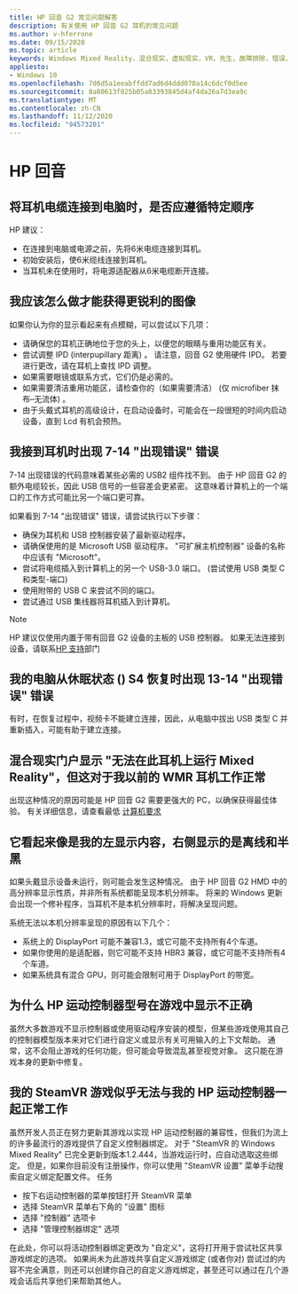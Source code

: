 ```yaml
---
title: HP 回音 G2 常见问题解答
description: 有关使用 HP 回音 G2 耳机的常见问题
ms.author: v-hferrone
ms.date: 09/15/2020
ms.topic: article
keywords: Windows Mixed Reality，混合现实，虚拟现实，VR，先生，故障排除，错误，帮助，支持，性能
appliesto:
- Windows 10
ms.openlocfilehash: 7d6d5a1eeabffdd7ad6d4ddd070a14c6dcf0d5ee
ms.sourcegitcommit: 8a80613f025b05a83393845d4af4da26a7d3ea9c
ms.translationtype: MT
ms.contentlocale: zh-CN
ms.lasthandoff: 11/12/2020
ms.locfileid: "94573201"
---
```

# <a name="hp-reverb-g2-frequently-asked-questions"></a>HP 回音

## <a name="is-there-a-specific-order-i-should-follow-to-connect-my-headset-cables-to-a-pc"></a>将耳机电缆连接到电脑时，是否应遵循特定顺序

HP 建议：

- 在连接到电脑或电源之前，先将6米电缆连接到耳机。
- 初始安装后，使6米缆线连接到耳机。
- 当耳机未在使用时，将电源适配器从6米电缆断开连接。

## <a name="what-should-i-do-to-get-a-crisper-image"></a>我应该怎么做才能获得更锐利的图像

如果你认为你的显示看起来有点模糊，可以尝试以下几项：

- 请确保您的耳机正确地位于您的头上，以便您的眼睛与重用功能区有关。
- 尝试调整 IPD (interpupillary 距离) 。 请注意，回音 G2 使用硬件 IPD。 若要进行更改，请在耳机上查找 IPD 调整。
- 如果需要眼镜或联系方式，它们仍是必需的。
- 如果需要清洁重用功能区，请检查你的（如果需要清洁） (仅 microfiber 抹布–无流体) 。
- 由于头戴式耳机的高级设计，在启动设备时，可能会在一段很短的时间内启动设备，直到 Lcd 有机会预热。

## <a name="i-am-getting-a-7-14-something-went-wrong-error-when-i-plug-in-my-headset"></a>我接到耳机时出现 7-14 "出现错误" 错误

7-14 出现错误的代码意味着某些必需的 USB2 组件找不到。  由于 HP 回音 G2 的额外电缆较长，因此 USB 信号的一些容差会更紧密。  这意味着计算机上的一个端口的工作方式可能比另一个端口更可靠。

如果看到 7-14 "出现错误" 错误，请尝试执行以下步骤：

- 确保为耳机和 USB 控制器安装了最新驱动程序。
- 请确保使用的是 Microsoft USB 驱动程序。 "可扩展主机控制器" 设备的名称中应该有 "Microsoft"。
- 尝试将电缆插入到计算机上的另一个 USB-3.0 端口。  (尝试使用 USB 类型 C 和类型-端口) 
- 使用附带的 USB C 来尝试不同的端口。
- 尝试通过 USB 集线器将耳机插入到计算机。

> [!NOTE]
> HP 建议仅使用内置于带有回音 G2 设备的主板的 USB 控制器。
> 如果无法连接到设备，请联系[HP 支持](https://support.hp.com/us-en)部门

## <a name="i-am-getting-a-13-14-something-went-wrong-error-when-my-pc-resumes-from-hibernate-s4"></a>我的电脑从休眠状态 () S4 恢复时出现 13-14 "出现错误" 错误

有时，在恢复过程中，视频卡不能建立连接，因此，从电脑中拔出 USB 类型 C 并重新插入，可能有助于建立连接。

## <a name="the-mixed-reality-portal-says-cant-run-mixed-reality-on-this-headset-but-this-worked-fine-with-my-previous-wmr-headset"></a>混合现实门户显示 "无法在此耳机上运行 Mixed Reality"，但这对于我以前的 WMR 耳机工作正常

出现这种情况的原因可能是 HP 回音 G2 需要更强大的 PC，以确保获得最佳体验。 有关详细信息，请查看最低 [计算机要求](windows-mixed-reality-minimum-pc-hardware-compatibility-guidelines.md)

## <a name="it-looks-like-my-left-display-is-stretched-and-the-right-display-is-off-centered-and-half-black"></a>它看起来像是我的左显示内容，右侧显示的是离线和半黑

如果头戴显示设备未运行，则可能会发生这种情况。 由于 HP 回音 G2 HMD 中的高分辨率显示性质，并非所有系统都能呈现本机分辨率。 将来的 Windows 更新会出现一个修补程序，当耳机不是本机分辨率时，将解决呈现问题。

系统无法以本机分辨率呈现的原因有以下几个：

- 系统上的 DisplayPort 可能不兼容1.3，或它可能不支持所有4个车道。
- 如果你使用的是适配器，则它可能不支持 HBR3 兼容，或它可能不支持所有4个车道。
- 如果系统具有混合 GPU，则可能会限制可用于 DisplayPort 的带宽。

## <a name="why-are-my-hp-motion-controller-models-not-showing-up-correctly-in-a-game"></a>为什么 HP 运动控制器型号在游戏中显示不正确

虽然大多数游戏不显示控制器或使用驱动程序安装的模型，但某些游戏使用其自己的控制器模型版本来对它们进行自定义或显示有关可用输入的上下文帮助。 通常，这不会阻止游戏的任何功能，但可能会导致混乱甚至视觉对象。 这只能在游戏本身的更新中修复。

## <a name="my-steamvr-games-dont-appear-to-work-correctly-with-my-hp-motion-controllers"></a>我的 SteamVR 游戏似乎无法与我的 HP 运动控制器一起正常工作

虽然开发人员正在努力更新其游戏以实现 HP 运动控制器的兼容性，但我们为流上的许多最流行的游戏提供了自定义控制器绑定。 对于 "SteamVR 的 Windows Mixed Reality" 已完全更新到版本1.2.444，当游戏运行时，应自动选取这些绑定。 但是，如果你目前没有注册操作，你可以使用 "SteamVR 设置" 菜单手动搜索自定义绑定配置文件。
任务

- 按下右运动控制器的菜单按钮打开 SteamVR 菜单
- 选择 SteamVR 菜单右下角的 "设置" 图标
- 选择 "控制器" 选项卡
- 选择 "管理控制器绑定" 选项

在此处，你可以将活动控制器绑定更改为 "自定义"，这将打开用于尝试社区共享游戏绑定的选项。
如果尚未为此游戏共享自定义游戏绑定 (或者你对) 尝试过的内容不完全满意，则还可以创建你自己的自定义游戏绑定，甚至还可以通过在几个游戏会话后共享他们来帮助其他人。